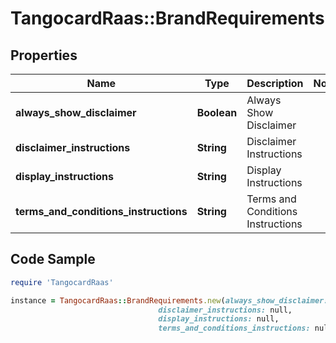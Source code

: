 # TangocardRaas::BrandRequirements

## Properties

Name | Type | Description | Notes
------------ | ------------- | ------------- | -------------
**always_show_disclaimer** | **Boolean** | Always Show Disclaimer | 
**disclaimer_instructions** | **String** | Disclaimer Instructions | 
**display_instructions** | **String** | Display Instructions | 
**terms_and_conditions_instructions** | **String** | Terms and Conditions Instructions | 

## Code Sample

```ruby
require 'TangocardRaas'

instance = TangocardRaas::BrandRequirements.new(always_show_disclaimer: false,
                                 disclaimer_instructions: null,
                                 display_instructions: null,
                                 terms_and_conditions_instructions: null)
```


